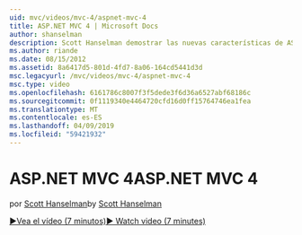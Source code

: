 ```yaml
---
uid: mvc/videos/mvc-4/aspnet-mvc-4
title: ASP.NET MVC 4 | Microsoft Docs
author: shanselman
description: Scott Hanselman demostrar las nuevas características de ASP.NET MVC 4.
ms.author: riande
ms.date: 08/15/2012
ms.assetid: 8a6417d5-801d-4fd7-8a06-164cd5441d3d
msc.legacyurl: /mvc/videos/mvc-4/aspnet-mvc-4
msc.type: video
ms.openlocfilehash: 6161786c8007f3f5dede3f6d36a6527abf68186c
ms.sourcegitcommit: 0f1119340e4464720cfd16d0ff15764746ea1fea
ms.translationtype: MT
ms.contentlocale: es-ES
ms.lasthandoff: 04/09/2019
ms.locfileid: "59421932"
---
```

# <a name="aspnet-mvc-4"></a><span data-ttu-id="17ef7-103">ASP.NET MVC 4</span><span class="sxs-lookup"><span data-stu-id="17ef7-103">ASP.NET MVC 4</span></span>

<span data-ttu-id="17ef7-104">por [Scott Hanselman](https://github.com/shanselman)</span><span class="sxs-lookup"><span data-stu-id="17ef7-104">by [Scott Hanselman](https://github.com/shanselman)</span></span>

[<span data-ttu-id="17ef7-105">&#9654;Vea el vídeo (7 minutos)</span><span class="sxs-lookup"><span data-stu-id="17ef7-105">&#9654; Watch video (7 minutes)</span></span>](https://channel9.msdn.com/Blogs/ASP-NET-Site-Videos/aspnet-mvc-4)
